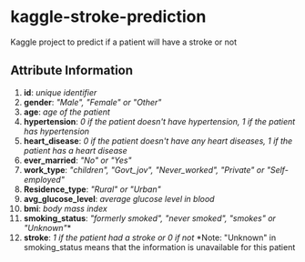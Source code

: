 # kaggle-stroke-prediction
Kaggle project to predict if a patient will have a stroke or not

## Attribute Information
1) **id**: *unique identifier*
2) **gender**: *"Male", "Female" or "Other"*
3) **age**: *age of the patient*
4) **hypertension**: *0 if the patient doesn't have hypertension, 1 if the patient has hypertension*
5) **heart_disease**: *0 if the patient doesn't have any heart diseases, 1 if the patient has a heart disease*
6) **ever_married**: *"No" or "Yes"*
7) **work_type**: *"children", "Govt_jov", "Never_worked", "Private" or "Self-employed"*
8) **Residence_type**: *"Rural" or "Urban"*
9) **avg_glucose_level**: *average glucose level in blood*
10) **bmi**: *body mass index*
11) **smoking_status**: *"formerly smoked", "never smoked", "smokes" or "Unknown"**
12) **stroke**: *1 if the patient had a stroke or 0 if not*
*Note: "Unknown" in smoking_status means that the information is unavailable for this patient